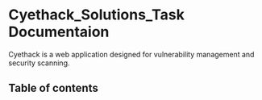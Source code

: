 # Cyethack_Solutions_Task Documentaion
<p>Cyethack is a web application designed for vulnerability management and security scanning.</p>

<h2>Table of contents</h3>
